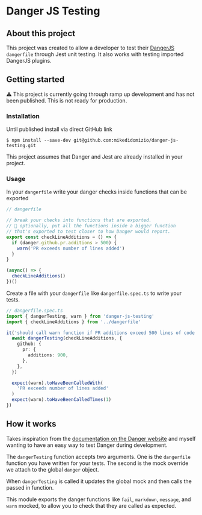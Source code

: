 # Danger JS Testing

## About this project

This project was created to allow a developer to test their [DangerJS](https://github.com/danger/danger-js) `dangerfile` through Jest unit testing.
It also works with testing imported DangerJS plugins.

## Getting started

:warning: This project is currently going through ramp up development and has not been published.  This is not ready for production.

### Installation

Until published install via direct GitHub link

```shell
$ npm install --save-dev git@github.com:mikedidomizio/danger-js-testing.git
```

This project assumes that Danger and Jest are already installed in your project.

### Usage

In your `dangerfile` write your danger checks inside functions that can be exported

```ts
// dangerfile

// break your checks into functions that are exported.
// 📢 optionally, put all the functions inside a bigger function 
// that's exported to test closer to how Danger would report.
export const checkLineAdditions = () => {
  if (danger.github.pr.additions > 500) {
    warn('PR exceeds number of lines added')
  }
}

(async() => {
  checkLineAdditions()
})()
```

Create a file with your `dangerfile` like `dangerfile.spec.ts` to write your tests.

```ts
// dangerfile.spec.ts
import { dangerTesting, warn } from 'danger-js-testing'
import { checkLineAdditions } from '../dangerfile'

it('should call warn function if PR additions exceed 500 lines of code', async() => {
  await dangerTesting(checkLineAdditions, {
    github: {
      pr: {
        additions: 900,
      },
    },
  })

  expect(warn).toHaveBeenCalledWith(
    'PR exceeds number of lines added'
  )
  expect(warn).toHaveBeenCalledTimes(1)
})
```

## How it works

Takes inspiration from the [documentation on the Danger website](https://danger.systems/js/tutorials/transpilation.html#the-quot-danger-quot-module)
and myself wanting to have an easy way to test Danger during development.

The `dangerTesting` function accepts two arguments.  One is the `dangerfile` function you have
written for your tests.  The second is the mock override we attach to the global `danger` object.

When `dangerTesting` is called it updates the global mock and then calls the passed in function.

This module exports the danger functions like `fail`, `markdown`, `message`, and `warn` mocked,
to allow you to check that they are called as expected.
